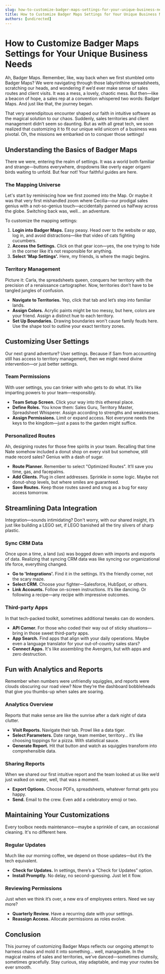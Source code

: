 ```yaml
---
slug: how-to-customize-badger-maps-settings-for-your-unique-business-needs
title: How to Customize Badger Maps Settings for Your Unique Business Needs
authors: [undirected]
---
```



# How to Customize Badger Maps Settings for Your Unique Business Needs

Ah, Badger Maps. Remember, like, way back when we first stumbled onto Badger Maps? We were navigating through those labyrinthine spreadsheets, scratching our heads, and wondering if we’d ever make sense of sales routes and client visits. It was a mess, a lovely, chaotic mess. But then—like a beacon of hope, a sales rep at a convention whispered two words: Badger Maps. And just like that, the journey began.

That very serendipitous encounter shaped our faith in intuitive software as the magical solution to our chaos. Suddenly, sales territories and client management didn’t seem so daunting. But as with all great tech, we soon realized that customizing it to fit our unique wild unicorn of a business was pivotal. Oh, the missions we embarked on to conquer those settings!

## Understanding the Basics of Badger Maps

There we were, entering the realm of settings. It was a world both familiar and strange—buttons everywhere, dropdowns like overly eager origami birds waiting to unfold. But fear not! Your faithful guides are here.

### The Mapping Universe

Let's start by reminiscing how we first zoomed into the Map. Or maybe it was that very first mishandled zoom where Cecilia—our prodigal sales genius with a not-so-genius touch—accidentally panned us halfway across the globe. Switching back was, well... an adventure.

To customize the mapping settings:

1. **Login into Badger Maps.** Easy peasy. Head over to the website or app, log in, and avoid distractions—like that video of cats fighting cucumbers. 
2. **Access the Settings.** Click on that gear icon—yes, the one trying to hide in the corner like it’s not responsible for anything.
3. **Select 'Map Settings'.** Here, my friends, is where the magic begins.

### Territory Management

Picture it: Carla, the spreadsheets queen, conquers her territory with the precision of a renaissance cartographer. Now, territories don’t have to be tangled jungles of confusion.

- **Navigate to Territories.** Yep, click that tab and let’s step into familiar lands.
- **Assign Colors.** Acrylic paints might be too messy, but here, colors are your friend. Assign a distinct hue to each territory. 
- **Set Up Boundaries.** Drawing boundaries won't cause family feuds here. Use the shape tool to outline your exact territory zones.

## Customizing User Settings

Our next grand adventure? User settings. Because if Sam from accounting still has access to territory management, then we might need divine intervention—or just better settings.

### Team Permissions

With user settings, you can tinker with who gets to do what. It’s like imparting powers to your team—responsibly.

- **Team Setup Screen.** Click your way into this ethereal place.
- **Define Roles.** You know them: Sales Guru, Territory Master, Spreadsheet Whisperer. Assign according to strengths and weaknesses. 
- **Assign Permissions.** Limit or expand access. Not everyone needs the keys to the kingdom—just a pass to the garden might suffice.

### Personalized Routes

Ah, designing routes for those free spirits in your team. Recalling that time Nate somehow included a donut shop on every visit but somehow, still made record sales? Genius with a dash of sugar.

- **Route Planner.** Remember to select "Optimized Routes". It’ll save you time, gas, and facepalms.
- **Add Clients.** Plug in client addresses. Sprinkle in some logic. Maybe not donut-shop levels, but where smiles are guaranteed.
- **Save Routes.** Keep those routes saved and snug as a bug for easy access tomorrow.

## Streamlining Data Integration

Integration—sounds intimidating? Don't worry, with our shared insight, it’s just like building a LEGO set, if LEGO banished all the tiny slivers of sharp plastic.

### Sync CRM Data

Once upon a time, a land (us) was bogged down with imports and exports of data. Realizing that syncing CRM data was like syncing our organizational life force, everything changed.

- **Go to 'Integrations'.** Find it in the settings. It’s the friendly corner, not the scary maze.
- **Select CRM.** Choose your fighter—Salesforce, HubSpot, or others. 
- **Link Accounts.** Follow on-screen instructions. It’s like dancing. Or following a recipe—any recipe with impressive outcomes.

### Third-party Apps

In that tech-packed toolkit, sometimes additional tweaks can do wonders.

- **API Corner.** For those who coded their way out of sticky situations—bring in those sweet third-party apps.
- **App Search.** Find apps that align with your daily operations. Maybe even a language translator for your out-of-country sales stars?
- **Connect Apps.** It's like assembling the Avengers, but with apps and zero destruction.

## Fun with Analytics and Reports

Remember when numbers were unfriendly squiggles, and reports were clouds obscuring our road view? Now they’re the dashboard bobbleheads that give you thumbs-up when sales are soaring.

### Analytics Overview

Reports that make sense are like the sunrise after a dark night of data clutter.

- **Visit Reports.** Navigate their tab. Prowl like a data tiger.
- **Select Parameters.** Date range, team member, territory… it’s like choosing toppings for a pizza. With statistical sauce.
- **Generate Report.** Hit that button and watch as squiggles transform into comprehensible data.

### Sharing Reports

When we shared our first intuitive report and the team looked at us like we’d just walked on water, well, that was a moment.

- **Export Options.** Choose PDFs, spreadsheets, whatever format gets you happy. 
- **Send.** Email to the crew. Even add a celebratory emoji or two.

## Maintaining Your Customizations

Every toolbox needs maintenance—maybe a sprinkle of care, an occasional cleaning. It's no different here.

### Regular Updates

Much like our morning coffee, we depend on those updates—but it’s the tech equivalent.

- **Check for Updates.** In settings, there’s a “Check for Updates” option. 
- **Install Promptly.** No delay, no second-guessing. Just let it flow.

### Reviewing Permissions

Just when we think it’s over, a new era of employees enters. Need we say more?

- **Quarterly Review.** Have a recurring date with your settings.
- **Reassign Access.** Allocate permissions as roles evolve.

## Conclusion

This journey of customizing Badger Maps reflects our ongoing attempt to harness chaos and mold it into something... well, manageable. In the magical realms of sales and territories, we’ve danced—sometimes clumsily, sometimes gracefully. Stay curious, stay adaptable, and may your routes be ever smooth.